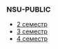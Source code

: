 ### NSU-PUBLIC
* [2 семестр](https://github.com/zpix1/nsu-cheatsheet/tree/content/NSU-PUBLIC/2%20%D1%81%D0%B5%D0%BC%D0%B5%D1%81%D1%82%D1%80/2%20%D1%81%D0%B5%D0%BC%D0%B5%D1%81%D1%82%D1%80.md)
* [3 семестр](https://github.com/zpix1/nsu-cheatsheet/tree/content/NSU-PUBLIC/3%20%D1%81%D0%B5%D0%BC%D0%B5%D1%81%D1%82%D1%80/3%20%D1%81%D0%B5%D0%BC%D0%B5%D1%81%D1%82%D1%80.md)
* [4 семестр](https://github.com/zpix1/nsu-cheatsheet/tree/content/NSU-PUBLIC/4%20%D1%81%D0%B5%D0%BC%D0%B5%D1%81%D1%82%D1%80/4%20%D1%81%D0%B5%D0%BC%D0%B5%D1%81%D1%82%D1%80.md)
